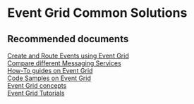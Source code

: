 <properties
	pageTitle="advisory"
	description="advisory"
	service="microsoft.eventgrid"
	resource="namespaces"
	authors="ChiragPavecha"
	displayOrder=""
	selfHelpType="generic"
	supportTopicIds="32583169,32583163,32583165,32583161,32583168,32583170,32583160,32583166,32583167"
	resourceTags=""
	productPesIds="16263"
	cloudEnvironments="public,BlackForest,Fairfax"
	articleId="a027ce33-e194-4a1a-b638-b824187b6345"
/>

# Event Grid Common Solutions

## **Recommended documents**
[Create and Route Events using Event Grid](https://docs.microsoft.com/azure/event-grid/custom-event-quickstart)<br>
[Compare different Messaging Services](https://docs.microsoft.com/azure/event-grid/compare-messaging-services)<br>
[How-To guides on Event Grid](https://docs.microsoft.com/azure/event-grid/post-to-custom-topic)<br>
[Code Samples on Event Grid](https://azure.microsoft.com/resources/samples/?sort=0&service=event-grid)<br> 
[Event Grid concepts](https://docs.microsoft.com/azure/event-grid/concepts)<br>
[Event Grid Tutorials](https://docs.microsoft.com/azure/event-grid/monitor-virtual-machine-changes-event-grid-logic-app)
